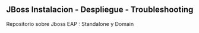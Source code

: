 JBoss Instalacion - Despliegue - Troubleshooting
--- 

Repositorio sobre Jboss EAP :  Standalone y Domain
